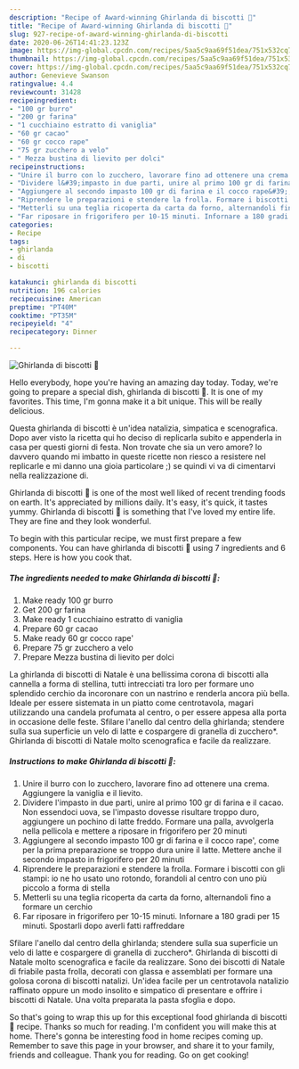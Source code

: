 ```yaml
---
description: "Recipe of Award-winning Ghirlanda di biscotti 🎅"
title: "Recipe of Award-winning Ghirlanda di biscotti 🎅"
slug: 927-recipe-of-award-winning-ghirlanda-di-biscotti
date: 2020-06-26T14:41:23.123Z
image: https://img-global.cpcdn.com/recipes/5aa5c9aa69f51dea/751x532cq70/ghirlanda-di-biscotti-🎅-recipe-main-photo.jpg
thumbnail: https://img-global.cpcdn.com/recipes/5aa5c9aa69f51dea/751x532cq70/ghirlanda-di-biscotti-🎅-recipe-main-photo.jpg
cover: https://img-global.cpcdn.com/recipes/5aa5c9aa69f51dea/751x532cq70/ghirlanda-di-biscotti-🎅-recipe-main-photo.jpg
author: Genevieve Swanson
ratingvalue: 4.4
reviewcount: 31428
recipeingredient:
- "100 gr burro"
- "200 gr farina"
- "1 cucchiaino estratto di vaniglia"
- "60 gr cacao"
- "60 gr cocco rape"
- "75 gr zucchero a velo"
- " Mezza bustina di lievito per dolci"
recipeinstructions:
- "Unire il burro con lo zucchero, lavorare fino ad ottenere una crema. Aggiungere la vaniglia e il lievito."
- "Dividere l&#39;impasto in due parti, unire al primo 100 gr di farina e il cacao. Non essendoci uova, se l&#39;impasto dovesse risultare troppo duro, aggiungere un pochino di latte freddo. Formare una palla, avvolgerla nella pellicola e mettere a riposare in frigorifero per 20 minuti"
- "Aggiungere al secondo impasto 100 gr di farina e il cocco rape&#39;, come per la prima preparazione se troppo dura unire il latte. Mettere anche il secondo impasto in frigorifero per 20 minuti"
- "Riprendere le preparazioni e stendere la frolla. Formare i biscotti con gli stampi: io ne ho usato uno rotondo, forandoli al centro con uno più piccolo a forma di stella"
- "Metterli su una teglia ricoperta da carta da forno, alternandoli fino a formare un cerchio"
- "Far riposare in frigorifero per 10-15 minuti. Infornare a 180 gradi per 15 minuti. Spostarli dopo averli fatti raffreddare"
categories:
- Recipe
tags:
- ghirlanda
- di
- biscotti

katakunci: ghirlanda di biscotti 
nutrition: 196 calories
recipecuisine: American
preptime: "PT40M"
cooktime: "PT35M"
recipeyield: "4"
recipecategory: Dinner

---
```



![Ghirlanda di biscotti 🎅](https://img-global.cpcdn.com/recipes/5aa5c9aa69f51dea/751x532cq70/ghirlanda-di-biscotti-🎅-recipe-main-photo.jpg)

Hello everybody, hope you're having an amazing day today. Today, we're going to prepare a special dish, ghirlanda di biscotti 🎅. It is one of my favorites. This time, I'm gonna make it a bit unique. This will be really delicious.

Questa ghirlanda di biscotti è un&#39;idea natalizia, simpatica e scenografica. Dopo aver visto la ricetta qui ho deciso di replicarla subito e appenderla in casa per questi giorni di festa. Non trovate che sia un vero amore? Io davvero quando mi imbatto in queste ricette non riesco a resistere nel replicarle e mi danno una gioia particolare ;) se quindi vi va di cimentarvi nella realizzazione di.

Ghirlanda di biscotti 🎅 is one of the most well liked of recent trending foods on earth. It's appreciated by millions daily. It's easy, it's quick, it tastes yummy. Ghirlanda di biscotti 🎅 is something that I've loved my entire life. They are fine and they look wonderful.


To begin with this particular recipe, we must first prepare a few components. You can have ghirlanda di biscotti 🎅 using 7 ingredients and 6 steps. Here is how you cook that.

<!--inarticleads1-->

##### The ingredients needed to make Ghirlanda di biscotti 🎅:

1. Make ready 100 gr burro
1. Get 200 gr farina
1. Make ready 1 cucchiaino estratto di vaniglia
1. Prepare 60 gr cacao
1. Make ready 60 gr cocco rape&#39;
1. Prepare 75 gr zucchero a velo
1. Prepare  Mezza bustina di lievito per dolci


La ghirlanda di biscotti di Natale è una bellissima corona di biscotti alla cannella a forma di stellina, tutti intrecciati tra loro per formare uno splendido cerchio da incoronare con un nastrino e renderla ancora più bella. Ideale per essere sistemata in un piatto come centrotavola, magari utilizzando una candela profumata al centro, o per essere appesa alla porta in occasione delle feste. Sfilare l&#39;anello dal centro della ghirlanda; stendere sulla sua superficie un velo di latte e cospargere di granella di zucchero*. Ghirlanda di biscotti di Natale molto scenografica e facile da realizzare. 

<!--inarticleads2-->

##### Instructions to make Ghirlanda di biscotti 🎅:

1. Unire il burro con lo zucchero, lavorare fino ad ottenere una crema. Aggiungere la vaniglia e il lievito.
1. Dividere l&#39;impasto in due parti, unire al primo 100 gr di farina e il cacao. Non essendoci uova, se l&#39;impasto dovesse risultare troppo duro, aggiungere un pochino di latte freddo. Formare una palla, avvolgerla nella pellicola e mettere a riposare in frigorifero per 20 minuti
1. Aggiungere al secondo impasto 100 gr di farina e il cocco rape&#39;, come per la prima preparazione se troppo dura unire il latte. Mettere anche il secondo impasto in frigorifero per 20 minuti
1. Riprendere le preparazioni e stendere la frolla. Formare i biscotti con gli stampi: io ne ho usato uno rotondo, forandoli al centro con uno più piccolo a forma di stella
1. Metterli su una teglia ricoperta da carta da forno, alternandoli fino a formare un cerchio
1. Far riposare in frigorifero per 10-15 minuti. Infornare a 180 gradi per 15 minuti. Spostarli dopo averli fatti raffreddare


Sfilare l&#39;anello dal centro della ghirlanda; stendere sulla sua superficie un velo di latte e cospargere di granella di zucchero*. Ghirlanda di biscotti di Natale molto scenografica e facile da realizzare. Sono dei biscotti di Natale di friabile pasta frolla, decorati con glassa e assemblati per formare una golosa corona di biscotti natalizi. Un&#39;idea facile per un centrotavola natalizio raffinato oppure un modo insolito e simpatico di presentare e offrire i biscotti di Natale. Una volta preparata la pasta sfoglia e dopo. 

So that's going to wrap this up for this exceptional food ghirlanda di biscotti 🎅 recipe. Thanks so much for reading. I'm confident you will make this at home. There's gonna be interesting food in home recipes coming up. Remember to save this page in your browser, and share it to your family, friends and colleague. Thank you for reading. Go on get cooking!
